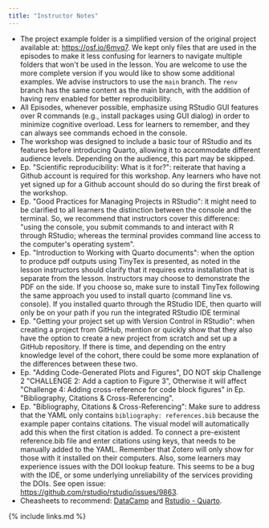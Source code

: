 ```yaml
---
title: "Instructor Notes"
---
```

-   The project example folder is a simplified version of the original project available at: <https://osf.io/6mvq7>. We kept only files that are used in the episodes to make it less confusing for learners to navigate multiple folders that won't be used in the lesson. You are welcome to use the more complete version if you would like to show some additional examples. We advise instructors to use the `main` branch. The `renv` branch has the same content as the main branch, with the addition of having renv enabled for better reproducibility.
-   All Episodes, whenever possible, emphasize using RStudio GUI features over R commands (e.g., install packages using GUI dialog) in order to minimize cognitive overload. Less for learners to remember, and they can always see commands echoed in the console.
-   The workshop was designed to include a basic tour of RStudio and its features before introducing Quarto, allowing it to accommodate different audience levels. Depending on the audience, this part may be skipped.
-   Ep. "Scientific reproducibility: What is it for?": reiterate that having a Github account is required for this workshop. Any learners who have not yet signed up for a Github account should do so during the first break of the workshop.
-   Ep. "Good Practices for Managing Projects in RStudio": it might need to be clarified to all learners the distinction between the console and the terminal. So, we recommend that instructors cover this difference: "using the console, you submit commands to and interact with R through RStudio; whereas the terminal provides command line access to the computer's operating system".
-   Ep. "Introduction to Working with Quarto documents": when the option to produce pdf outputs using TinyTex is presented, as noted in the lesson instructors should clarify that it requires extra installation that is separate from the lesson. Instructors may choose to demonstrate the PDF on the side. If you choose so, make sure to install TinyTex following the same approach you used to install quarto (command line vs. console). If you installed quarto through the RStudio IDE, then quarto will only be on your path if you run the integrated RStudio IDE terminal
-   Ep. "Getting your project set up with Version Control in RStudio": when creating a project from GitHub, mention or quickly show that they also have the option to create a new project from scratch and set up a GitHub repository. If there is time, and depending on the entry knowledge level of the cohort, there could be some more explanation of the differences between these two.
-   Ep. "Adding Code-Generated Plots and Figures", DO NOT skip Challenge 2 "CHALLENGE 2: Add a caption to Figure 3", Otherwise it will affect "Challenge 4: Adding cross-reference for code block figures" in Ep. "Bibliography, Citations & Cross-Referencing".
-   Ep. "Bibliography, Citations & Cross-Referencing": Make sure to address that the YAML only contains `bibliography: references.bib` because the example paper contains citations. The visual model will automatically add this when the first citation is added. To connect a pre-existent reference.bib file and enter citations using keys, that needs to be manually added to the YAML. Remember that Zotero will only show for those with it installed on their computers. Also, some learners may experience issues with the DOI lookup feature. This seems to be a bug with the IDE, or some underlying unreliability of the services providing the DOIs. See open issue: <https://github.com/rstudio/rstudio/issues/9863>.
-   Cheasheets to recommend: [DataCamp](https://images.datacamp.com/image/upload/v1676540721/Marketing/Blog/Quarto_Cheat_Sheet.pdf) and [Rstudio - Quarto](https://rstudio.github.io/cheatsheets/html/quarto.html).
  

{% include links.md %}
